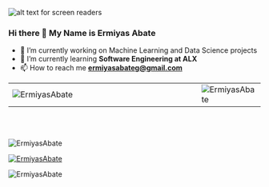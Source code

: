 ![alt text for screen readers](https://mobidev.biz/wp-content/uploads/2020/01/machine-learning-consulting-company.png "Machine Learning")
### Hi there 👋 My Name is Ermiyas Abate
- 🔭 I’m currently working on Machine Learning and Data Science projects
- 🌱 I’m currently learning **Software Engineering at ALX**
- 📫 How to reach me **ermiyasabateg@gmail.com** <br/>

<table style="width: 100%;" border="0">
  <tbody>
    <tr>
      <td style="width: 75%;">
        <img align="center" src="https://github-readme-stats.vercel.app/api?username=ErmiyasAbate&show_icons=true&locale=en" alt="ErmiyasAbate" />
      </td>
      <td>
        <img align="left" src="https://github-readme-stats.vercel.app/api/top-langs?username=ErmiyasAbate&show_icons=true&locale=en&layout=compact" alt="ErmiyasAbate" /></td>
    </tr>
  </tbody>
</table> <br/><br/>

<p align="left">
  <img src="https://komarev.com/ghpvc/?username=ErmiyasAbate&label=Profile%20views&color=0e75b6&style=flat" alt="ErmiyasAbate" />
</p>

<p align="left">
  <a href="https://github.com/ryo-ma/github-profile-trophy"><img src="https://github-profile-trophy.vercel.app/?username=ErmiyasAbate" alt="ErmiyasAbate" /></a>
</p>

<p>
  <img align="center" src="https://github-readme-streak-stats.herokuapp.com/?user=ErmiyasAbate&" alt="ErmiyasAbate" />
</p>
<!--
**ErmiyasAbate/ErmiyasAbate** is a ✨ _special_ ✨ repository because its `README.md` (this file) appears on your GitHub profile.

Here are some ideas to get you started:

- 🔭 I’m currently working on Machine Learning and Data Science projects
- 🌱 I’m currently learning Computer Science.
- 👯 I’m looking to collaborate on ...
- 🤔 I’m looking for help with ...
- 💬 Ask me about ...
- 📫 How to reach me: ...
- 😄 Pronouns: ...
- ⚡ Fun fact: ...
-->

